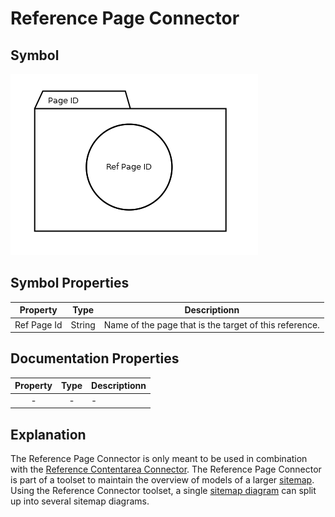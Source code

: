 # Reference Page Connector

## Symbol
![image](smd-reference-page-connector.png)

## Symbol Properties

| Property | Type | Descriptionn|
|:----------:|:------:|-------------|
| Ref Page Id | String | Name of the page that is the target of this reference. |

## Documentation Properties
| Property | Type | Descriptionn|
|:----------:|:------:|-------------|
| - | - | - |

## Explanation
The Reference Page Connector is only meant to be used in combination with the [Reference Contentarea Connector](../smd-reference-contentarea-connector/README.md). The Reference Page Connector is part of a toolset to maintain the overview of models of a larger [sitemap](../smd-sitemap/README.md).
Using the Reference Connector toolset, a single [sitemap diagram](../smd-sitemap/README.md) can split up into several sitemap diagrams.
